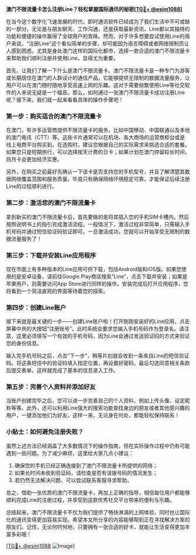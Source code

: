 **澳门不限流量卡怎么注册Line？轻松掌握国际通讯的秘密[[TG💪+ @esim1088](https://t.me/s/esim1088)]**

在当今这个数字化飞速发展的时代，即时通讯软件已经成为了我们生活中不可或缺的一部分。无论是与朋友聊天、工作沟通，还是获取最新资讯，Line都以其独特的功能和便捷的操作赢得了全球用户的青睐。然而，对于许多想要尝试使用Line的用户来说，“注册Line”这个看似简单的步骤，却可能因为语言障碍或者网络限制而让人感到困惑。尤其是身处澳门这样的国际化都市，选择一款合适的澳门不限流量卡来帮助我们顺利注册并使用Line，显得尤为重要。

首先，让我们了解一下什么是澳门不限流量卡。澳门不限流量卡是一种专门为游客或长期居住在澳门的人群设计的通信产品，它能够提供无限制的数据流量服务，让用户可以在澳门随时随地享受高速上网的乐趣。这对于需要频繁使用Line等社交软件的人来说无疑是一个福音。那么，如何通过一张澳门不限流量卡成功注册Line呢？接下来，我们就一起来看看具体的操作步骤吧！

### 第一步：购买适合的澳门不限流量卡

在澳门，有许多运营商提供不限流量卡的服务，比如中国移动、中国联通以及本地的澳门电讯（CTT）等。这些卡片通常可以在机场、各大商场的运营商柜台或是线上电商平台购买到。在选购时，建议您根据自己的实际需求来挑选合适的套餐。如果您只是短期旅行，可以选择按天计费的日卡；如果计划在澳门停留较长时间，则月卡会更加经济实惠。

另外，在购买之前最好先确认一下该卡是否支持您的手机型号，并且了解清楚其数据网络覆盖范围和服务质量。毕竟只有确保网络环境稳定可靠，才能保证后续注册Line的过程顺利进行。

### 第二步：激活您的澳门不限流量卡

拿到新买的澳门不限流量卡后，首先要做的是将其插入您的手机SIM卡槽内。然后按照说明书上的指引完成激活流程。一般情况下，激活过程非常简单，只需输入手机号码并通过短信验证码验证即可。一旦激活成功，您就可以开始享受无限制的数据流量服务了！

### 第三步：下载并安装Line应用程序

现在市面上有多种版本的Line应用可供下载，包括Android版和iOS版。如果您使用的是安卓设备，请前往Google Play商店搜索“Line”，点击下载并安装；如果是苹果用户，则需要访问App Store进行同样的操作。安装完成后打开应用程序，您将看到一个简洁直观的界面等待着您的探索。

### 第四步：创建Line账户

接下来就是最关键的一步——创建Line账户啦！打开刚刚安装好的Line应用，点击屏幕中央的大按钮“注册账号”。此时系统会要求您输入手机号码作为登录名。请注意，这里必须填写一个有效的手机号码，因为Line会通过发送验证码的方式来验证您的身份信息。

输入完手机号码之后，点击“下一步”，稍等片刻就会收到一条来自Line的短信验证码。将这条短信中的验证码填入指定位置，再设置好密码，最后勾选同意相关条款后提交表单。这样就完成了基本的信息录入工作。

### 第五步：完善个人资料并添加好友

当账户创建完毕之后，您可以进一步完善自己的个人资料，例如上传头像、设定昵称等等。此外，还可以利用Line强大的搜索功能查找身边的朋友或者其他感兴趣的用户，一键添加他们为好友。这样一来，无论身在何处，都能轻松保持联系！

### 小贴士：如何避免注册失败？

虽然上述方法已经涵盖了大多数情况下的操作指南，但在实际操作过程中仍有可能遇到一些问题。为了减少麻烦，这里给大家几点小建议：

1. 确保您的手机已经正确连接到了澳门不限流量卡所提供的网络；
2. 如果长时间未收到验证码，请检查是否有误拨号码的情况发生；
3. 若仍然无法解决问题，可以尝试联系客服寻求帮助。

总之，借助一张优质的澳门不限流量卡，再加上正确的指导，相信每位用户都能够顺利完成Line的注册过程，并享受到这款优秀社交平台带来的便利与乐趣。

总结起来，澳门不限流量卡不仅为我们提供了畅快淋漓的上网体验，同时也让国际化的通讯变得更加容易实现。希望本文所分享的内容能够帮到正在寻找解决方案的朋友们。记住，无论何时何地，只要拥有一张合适的好卡，就能让生活变得更加丰富多彩哦！

[[TG💪+ @esim1088](https://t.me/s/esim1088) ![Image](https://i.postimg.cc/4NQfJmqS/Snipaste-2025-05-13-00-14-12.png)]